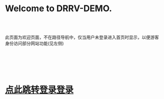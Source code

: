 # Welcome to DRRV-DEMO.
<br><br>
<p>此页面为欢迎页面，不在路径导航中，仅当用户未登录进入首页时显示，以便游客身份访问部分网站功能(见左侧)</p>
<br>
<br>
<br>
<br>

# <a href="/user/login.html">点此跳转登录登录</a>